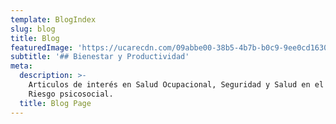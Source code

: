```yaml
---
template: BlogIndex
slug: blog
title: Blog
featuredImage: 'https://ucarecdn.com/09abbe00-38b5-4b7b-b0c9-9ee0cd16307f/'
subtitle: '## Bienestar y Productividad'
meta:
  description: >-
    Articulos de interés en Salud Ocupacional, Seguridad y Salud en el trabajo y
    Riesgo psicosocial. 
  title: Blog Page
---
```


